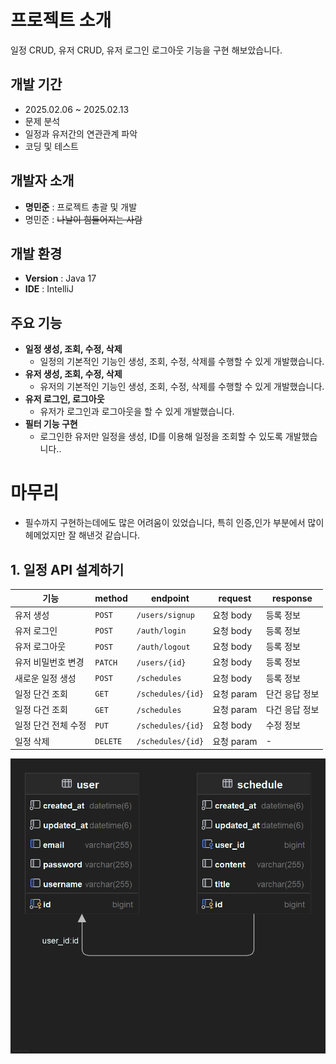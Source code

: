 # 프로젝트 소개
일정 CRUD, 유저 CRUD, 유저 로그인 로그아웃 기능을 구현 해보았습니다.


## 개발 기간
- 2025.02.06 ~ 2025.02.13
- 문제 분석
- 일정과 유저간의 연관관계 파악
- 코딩 및 테스트

## 개발자 소개
- **명민준** : 프로젝트 총괄 및 개발
- 명민준 : ~~나날이 힘들어지는 사람~~

## 개발 환경
- **Version** : Java 17
- **IDE** : IntelliJ
  
## 주요 기능
- **일정 생성, 조회, 수정, 삭제**
  * 일정의 기본적인 기능인 생성, 조회, 수정, 삭제를 수행할 수 있게 개발했습니다.
- **유저 생성, 조회, 수정, 삭제**
  * 유저의 기본적인 기능인 생성, 조회, 수정, 삭제를 수행할 수 있게 개발했습니다.
- **유저 로그인, 로그아웃**
  * 유저가 로그인과 로그아웃을 할 수 있게 개발했습니다.
- **필터 기능 구현**
  * 로그인한 유저만 일정을 생성, ID를 이용해 일정을 조회할 수 있도록 개발했습니다..
 
# 마무리
- 필수까지 구현하는데에도 많은 어려움이 있었습니다, 특히 인증,인가 부분에서 많이 헤메었지만 잘 해낸것 같습니다.


## 1. 일정 API 설계하기
| 기능          | method | endpoint          | request  | response |
|-------------|--------|-------------------|----------|----------|
| 유저 생성       | `POST`   | `/users/signup`   | 요청 body  | 등록 정보    |
| 유저 로그인      | `POST`   | `/auth/login`     | 요청 body  | 등록 정보    |
| 유저 로그아웃     | `POST`   | `/auth/logout`    | 요청 body  | 등록 정보    |
| 유저 비밀번호 변경  | `PATCH`   | `/users/{id}`       | 요청 body  | 등록 정보    |
| 새로운 일정 생성   | `POST`   | `/schedules`      | 요청 body  | 등록 정보    |
| 일정 단건 조회    | `GET`  | `/schedules/{id}` | 요청 param | 단건 응답 정보 |
| 일정 다건 조회    | `GET`  | `/schedules`      | 요청 param | 다건 응답 정보 |
| 일정 단건 전체 수정 | `PUT`  | `/schedules/{id}` | 요청 body  | 수정 정보    |
| 일정 삭제       | `DELETE` | `/schedules/{id}` | 요청 param | -        |


![schedule.png](schedule.png)
